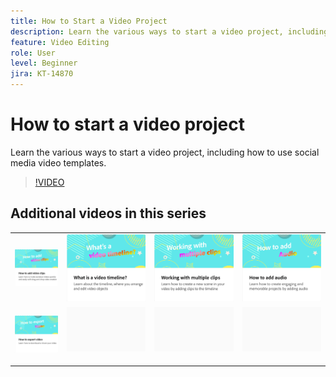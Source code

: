 ```yaml
---
title: How to Start a Video Project
description: Learn the various ways to start a video project, including how to use social media video templates
feature: Video Editing
role: User
level: Beginner
jira: KT-14870
---
```

# How to start a video project

Learn the various ways to start a video project, including how to use social media video templates.

>[!VIDEO](https://video.tv.adobe.com/v/3427070?quality=12&learn=on&hidetitle=true)

## Additional videos in this series

<table style="table-layout:fixed">
<tr>
  <td>
         <a href="add-video-clips.md">
            <img alt="How to add video clips" src="assets/add-video-clips.png" />
         </a>
   </td>
   <td>
         <a href="video-timeline.md">
            <img alt="What's a video timeline?" src="assets/video-timeline.png" />
         </a>
   </td>
   <td>
         <a href="multiple-clips.md">
            <img alt="Working with multiple clips" src="assets/multiple-clips.png" />
         </a>
   </td>
   <td>
         <a href="add-audio-video.md">
            <img alt="How to add audio" src="assets/add-audio-video.png" />
         </a>
   </td>
</tr>
<tr>
    <td>
         <a href="export-video.md">
            <img alt="How to export video" src="assets/export-video.png" />
         </a>
   </td>
   <td>
    <img alt="Spacer" src="../assets/Gray_thumbnail.png" />
    <div>
    <br>
   </td>
   <td>
    <img alt="Spacer" src="../assets/Gray_thumbnail.png" />
    <div>
    <br>
   </td>
   <td>
    <img alt="Spacer" src="../assets/Gray_thumbnail.png" />
    <div>
    <br>
   </td>
</tr>
</table>